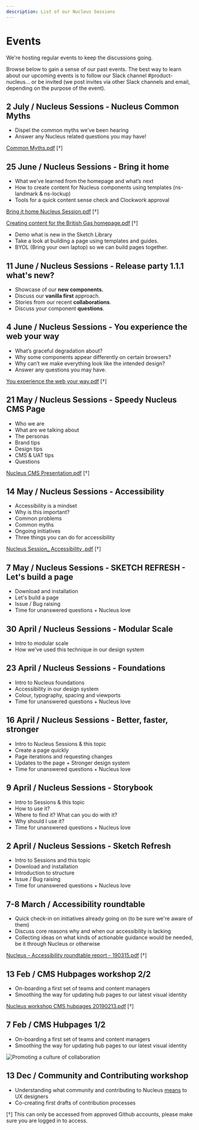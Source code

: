 ```yaml
---
description: List of our Nucleus Sessions
---
```


# Events

We're hosting regular events to keep the discussions going.

Browse below to gain a sense of our past events. The best way to learn about our upcoming events is to follow our Slack channel #product-nucleus... or be invited (we post invites via other Slack channels and email, depending on the purpose of the event).

## 2 July / Nucleus Sessions - Nucleus Common Myths
- Dispel the common myths we’ve been hearing
- Answer any Nucleus related questions you may have!

[Common Myths.pdf](https://github.com/ConnectedHomes/nucleus/files/3364944/Common.Myths.pdf) [†]

## 25 June / Nucleus Sessions - Bring it home 
- What we’ve learned from the homepage and what’s next
- How to create content for Nucleus components using templates (ns-landmark & ns-lockup)
- Tools for a quick content sense check and Clockwork approval

[Bring it home Nucleus Session.pdf](https://github.com/ConnectedHomes/nucleus/files/3364940/Bring.it.home.Nucleus.Session.pdf) [†]

[Creating content for the British Gas homepage.pdf](https://github.com/ConnectedHomes/nucleus/files/3382944/Creating.content.for.the.British.Gas.homepage.pdf) [†]

- Demo what is new in the Sketch Library
- Take a look at building a page using templates and guides.
- BYOL (Bring your own laptop) so we can build pages together.

## 11 June / Nucleus Sessions - Release party 1.1.1 what's new?

- Showcase of our **new components.**
- Discuss our **vanilla first** approach.
- Stories from our recent **collaborations**.
- Discuss your component **questions**.

## 4 June / Nucleus Sessions - You experience the web your way

- What’s graceful degradation about?
- Why some components appear differently on certain browsers?
- Why can’t we make everything look like the intended design?
- Answer any questions you may have.

[You experience the web your way.pdf](https://github.com/ConnectedHomes/nucleus/files/3364946/You.experience.the.web.your.way.pdf) [†]

## 21 May / Nucleus Sessions - Speedy Nucleus CMS Page

- Who we are 
- What are we talking about
- The personas 
- Brand tips 
- Design tips 
- CMS & UAT tips 
- Questions

[Nucleus CMS Presentation.pdf](https://github.com/ConnectedHomes/nucleus/files/3364945/Nucleus.CMS.Presentation.pdf) [†]

## 14 May / Nucleus Sessions - Accessibility 

- Accessibility is a mindset 
- Why is this important? 
- Common problems 
- Common myths
- Ongoing initiatives
- Three things you can do for accessibility

[Nucleus Session_ Accessibility .pdf](https://github.com/ConnectedHomes/nucleus/files/3364948/Nucleus.Session_.Accessibility.pdf) [†]

## 7 May / Nucleus Sessions - SKETCH REFRESH - Let's build a page

- Download and installation
- Let's build a page
- Issue / Bug raising
- Time for unanswered questions + Nucleus love

## 30 April / Nucleus Sessions - Modular Scale

- Intro to modular scale 
- How we've used this technique in our design system  

## 23 April / Nucleus Sessions - Foundations

- Intro to Nucleus foundations
- Accessibility in our design system 
- Colour, typography, spacing and viewports 
- Time for unanswered questions + Nucleus love

## 16 April / Nucleus Sessions - Better, faster, stronger

- Intro to Nucleus Sessions & this topic 
- Create a page quickly 
- Page iterations and requesting changes 
- Updates to the page + Stronger design system
- Time for unanswered questions + Nucleus love

## 9 April / Nucleus Sessions - Storybook 

- Intro to Sessions & this topic
- How to use it?
- Where to find it? What can you do with it?
- Why should I use it?
- Time for unanswered questions + Nucleus love

## 2 April / Nucleus Sessions - Sketch Refresh

- Intro to Sessions and this topic
- Download and installation
- Introduction to structure
- Issue / Bug raising
- Time for unanswered questions + Nucleus love

## 7-8 March / Accessibility roundtable

- Quick check-in on initiatives already going on (to be sure we're aware of them)
- Discuss core reasons why and when our accessibility is lacking
- Collecting ideas on what kinds of actionable guidance would be needed, be it through Nucleus or otherwise

[Nucleus - Accessibility roundtable report - 190315.pdf](https://github.com/ConnectedHomes/nucleus/files/3364949/Nucleus.-.Accessibility.roundtable.report.-.190315.pdf) [†]

## 13 Feb / CMS Hubpages workshop 2/2

- On-boarding a first set of teams and content managers
- Smoothing the way for updating hub pages to our latest visual identity

[Nucleus workshop CMS hubpages 20190213.pdf](https://github.com/ConnectedHomes/nucleus/files/3364951/Nucleus.workshop.CMS.hubpages.20190213.pdf) [†]

## 7 Feb / CMS Hubpages 1/2

- On-boarding a first set of teams and content managers
- Smoothing the way for updating hub pages to our latest visual identity

![Promoting a culture of collaboration ](https://user-images.githubusercontent.com/7101754/60716642-dbab1f80-9f17-11e9-8c97-823cc84a8990.png)

## 13 Dec / Community and Contributing workshop

- Understanding what community and contributing to Nucleus [means](https://docs.britishgas.design/community/best-practices) to UX designers
- Co-creating first drafts of contribution processes

[†] This can only be accessed from approved Github accounts, please make sure you are logged in to access.
